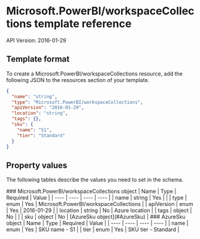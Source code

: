 # Microsoft.PowerBI/workspaceCollections template reference
API Version: 2016-01-29
## Template format

To create a Microsoft.PowerBI/workspaceCollections resource, add the following JSON to the resources section of your template.

```json
{
  "name": "string",
  "type": "Microsoft.PowerBI/workspaceCollections",
  "apiVersion": "2016-01-29",
  "location": "string",
  "tags": {},
  "sku": {
    "name": "S1",
    "tier": "Standard"
  }
}
```
## Property values

The following tables describe the values you need to set in the schema.

<a id="Microsoft.PowerBI/workspaceCollections" />
### Microsoft.PowerBI/workspaceCollections object
|  Name | Type | Required | Value |
|  ---- | ---- | ---- | ---- |
|  name | string | Yes |  |
|  type | enum | Yes | Microsoft.PowerBI/workspaceCollections |
|  apiVersion | enum | Yes | 2016-01-29 |
|  location | string | No | Azure location |
|  tags | object | No |  |
|  sku | object | No | [AzureSku object](#AzureSku) |


<a id="AzureSku" />
### AzureSku object
|  Name | Type | Required | Value |
|  ---- | ---- | ---- | ---- |
|  name | enum | Yes | SKU name - S1 |
|  tier | enum | Yes | SKU tier - Standard |

